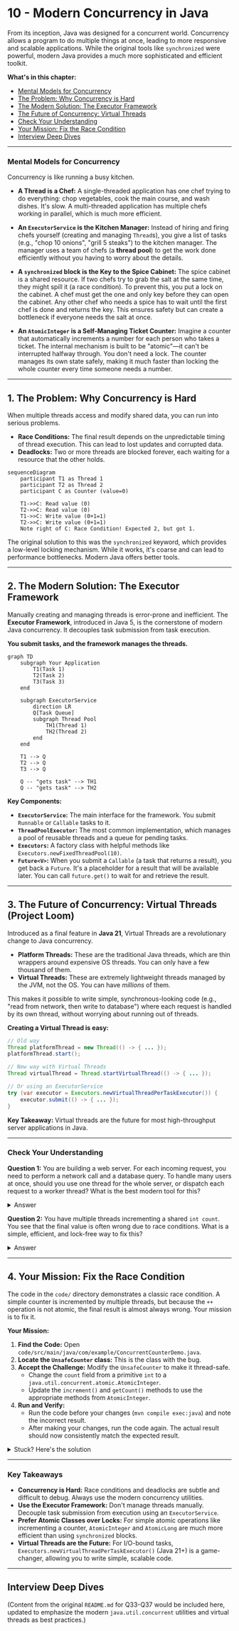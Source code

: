 # 10 - Modern Concurrency in Java

From its inception, Java was designed for a concurrent world. Concurrency allows a program to do multiple things at once, leading to more responsive and scalable applications. While the original tools like `synchronized` were powerful, modern Java provides a much more sophisticated and efficient toolkit.

**What's in this chapter:**
*   [Mental Models for Concurrency](#mental-models-for-concurrency)
*   [The Problem: Why Concurrency is Hard](#1-the-problem-why-concurrency-is-hard)
*   [The Modern Solution: The Executor Framework](#2-the-modern-solution-the-executor-framework)
*   [The Future of Concurrency: Virtual Threads](#3-the-future-of-concurrency-virtual-threads-project-loom)
*   [Check Your Understanding](#check-your-understanding)
*   [Your Mission: Fix the Race Condition](#4-your-mission-fix-the-race-condition)
*   [Interview Deep Dives](#interview-deep-dives)

---

### Mental Models for Concurrency

Concurrency is like running a busy kitchen.

*   **A Thread is a Chef:** A single-threaded application has one chef trying to do everything: chop vegetables, cook the main course, and wash dishes. It's slow. A multi-threaded application has multiple chefs working in parallel, which is much more efficient.

*   **An `ExecutorService` is the Kitchen Manager:** Instead of hiring and firing chefs yourself (creating and managing `Thread`s), you give a list of tasks (e.g., "chop 10 onions", "grill 5 steaks") to the kitchen manager. The manager uses a team of chefs (a **thread pool**) to get the work done efficiently without you having to worry about the details.

*   **A `synchronized` block is the Key to the Spice Cabinet:** The spice cabinet is a shared resource. If two chefs try to grab the salt at the same time, they might spill it (a race condition). To prevent this, you put a lock on the cabinet. A chef must get the one and only key before they can open the cabinet. Any other chef who needs a spice has to wait until the first chef is done and returns the key. This ensures safety but can create a bottleneck if everyone needs the salt at once.

*   **An `AtomicInteger` is a Self-Managing Ticket Counter:** Imagine a counter that automatically increments a number for each person who takes a ticket. The internal mechanism is built to be "atomic"—it can't be interrupted halfway through. You don't need a lock. The counter manages its own state safely, making it much faster than locking the whole counter every time someone needs a number.

---

## 1. The Problem: Why Concurrency is Hard

When multiple threads access and modify shared data, you can run into serious problems.

*   **Race Conditions:** The final result depends on the unpredictable timing of thread execution. This can lead to lost updates and corrupted data.
*   **Deadlocks:** Two or more threads are blocked forever, each waiting for a resource that the other holds.

```mermaid
sequenceDiagram
    participant T1 as Thread 1
    participant T2 as Thread 2
    participant C as Counter (value=0)

    T1->>C: Read value (0)
    T2->>C: Read value (0)
    T1->>C: Write value (0+1=1)
    T2->>C: Write value (0+1=1)
    Note right of C: Race Condition! Expected 2, but got 1.
```
The original solution to this was the `synchronized` keyword, which provides a low-level locking mechanism. While it works, it's coarse and can lead to performance bottlenecks. Modern Java offers better tools.

---

## 2. The Modern Solution: The Executor Framework

Manually creating and managing threads is error-prone and inefficient. The **Executor Framework**, introduced in Java 5, is the cornerstone of modern Java concurrency. It decouples task submission from task execution.

**You submit tasks, and the framework manages the threads.**

```mermaid
graph TD
    subgraph Your Application
        T1(Task 1)
        T2(Task 2)
        T3(Task 3)
    end

    subgraph ExecutorService
        direction LR
        Q[Task Queue]
        subgraph Thread Pool
            TH1(Thread 1)
            TH2(Thread 2)
        end
    end

    T1 --> Q
    T2 --> Q
    T3 --> Q

    Q -- "gets task" --> TH1
    Q -- "gets task" --> TH2
```
**Key Components:**
*   **`ExecutorService`:** The main interface for the framework. You submit `Runnable` or `Callable` tasks to it.
*   **`ThreadPoolExecutor`:** The most common implementation, which manages a pool of reusable threads and a queue for pending tasks.
*   **`Executors`:** A factory class with helpful methods like `Executors.newFixedThreadPool(10)`.
*   **`Future<V>`:** When you submit a `Callable` (a task that returns a result), you get back a `Future`. It's a placeholder for a result that will be available later. You can call `future.get()` to wait for and retrieve the result.

---

## 3. The Future of Concurrency: Virtual Threads (Project Loom)

Introduced as a final feature in **Java 21**, Virtual Threads are a revolutionary change to Java concurrency.

*   **Platform Threads:** These are the traditional Java threads, which are thin wrappers around expensive OS threads. You can only have a few thousand of them.
*   **Virtual Threads:** These are extremely lightweight threads managed by the JVM, not the OS. You can have *millions* of them.

This makes it possible to write simple, synchronous-looking code (e.g., "read from network, then write to database") where each request is handled by its own thread, without worrying about running out of threads.

**Creating a Virtual Thread is easy:**
```java
// Old way
Thread platformThread = new Thread(() -> { ... });
platformThread.start();

// New way with Virtual Threads
Thread virtualThread = Thread.startVirtualThread(() -> { ... });

// Or using an ExecutorService
try (var executor = Executors.newVirtualThreadPerTaskExecutor()) {
    executor.submit(() -> { ... });
}
```
**Key Takeaway:** Virtual threads are the future for most high-throughput server applications in Java.

---

### Check Your Understanding

**Question 1:** You are building a web server. For each incoming request, you need to perform a network call and a database query. To handle many users at once, should you use one thread for the whole server, or dispatch each request to a worker thread? What is the best modern tool for this?
<details>
  <summary>Answer</summary>
  You should dispatch each request to a worker thread. The best modern tool for this is an **`ExecutorService`**, which manages a pool of threads for you. With Java 21+, `Executors.newVirtualThreadPerTaskExecutor()` is an even better choice, as it creates extremely lightweight virtual threads for each task.
</details>

**Question 2:** You have multiple threads incrementing a shared `int count`. You see that the final value is often wrong due to race conditions. What is a simple, efficient, and lock-free way to fix this?
<details>
  <summary>Answer</summary>
  Use a `java.util.concurrent.atomic.AtomicInteger`. Its `incrementAndGet()` method is an atomic operation, guaranteeing that the read-increment-write sequence happens as a single, uninterruptible step, thus avoiding race conditions without the overhead of a `synchronized` block.
</details>

---

## 4. Your Mission: Fix the Race Condition

The code in the `code/` directory demonstrates a classic race condition. A simple counter is incremented by multiple threads, but because the `++` operation is not atomic, the final result is almost always wrong. Your mission is to fix it.

**Your Mission:**

1.  **Find the Code:** Open `code/src/main/java/com/example/ConcurrentCounterDemo.java`.
2.  **Locate the `UnsafeCounter` class:** This is the class with the bug.
3.  **Accept the Challenge:** Modify the `UnsafeCounter` to make it thread-safe.
    *   Change the `count` field from a primitive `int` to a `java.util.concurrent.atomic.AtomicInteger`.
    *   Update the `increment()` and `getCount()` methods to use the appropriate methods from `AtomicInteger`.
4.  **Run and Verify:**
    *   Run the code before your changes (`mvn compile exec:java`) and note the incorrect result.
    *   After making your changes, run the code again. The actual result should now consistently match the expected result.

<details>
<summary>Stuck? Here's the solution</summary>

```java
// The fixed counter class
static class SafeCounter {
    // 1. Use AtomicInteger
    private AtomicInteger count = new AtomicInteger(0);

    public void increment() {
        // 3. Use the atomic incrementAndGet() method
        count.incrementAndGet();
    }

    public int getCount() {
        // 4. Use the get() method
        return count.get();
    }
}
```
</details>

---

### Key Takeaways

*   **Concurrency is Hard:** Race conditions and deadlocks are subtle and difficult to debug. Always use the modern concurrency utilities.
*   **Use the Executor Framework:** Don't manage threads manually. Decouple task submission from execution using an `ExecutorService`.
*   **Prefer Atomic Classes over Locks:** For simple atomic operations like incrementing a counter, `AtomicInteger` and `AtomicLong` are much more efficient than using `synchronized` blocks.
*   **Virtual Threads are the Future:** For I/O-bound tasks, `Executors.newVirtualThreadPerTaskExecutor()` (Java 21+) is a game-changer, allowing you to write simple, scalable code.

---

## Interview Deep Dives

(Content from the original `README.md` for Q33-Q37 would be included here, updated to emphasize the modern `java.util.concurrent` utilities and virtual threads as best practices.)
